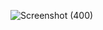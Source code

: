 ![Screenshot (400)](https://github.com/user-attachments/assets/e9b3fba3-734c-4445-a82c-7360b4e71e9b)
